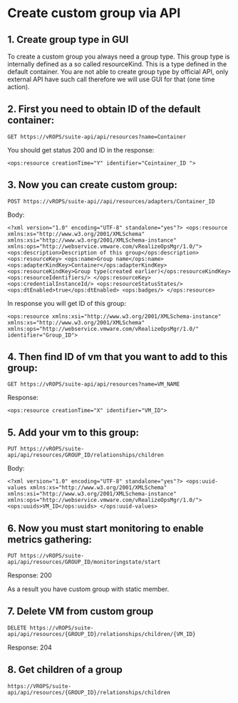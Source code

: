 # Create custom group via API

## 1. Create group type in GUI

To create a custom group you always need a group type. This group type is internally defined as a so called resourceKind. This is a type defined in the default container. You are not able to create group type by official API, only external API have such call therefore we will use GUI for that (one time action).

## 2. First you need to obtain ID of the default container:
`GET https://vROPS/suite-api/api/resources?name=Container`

You should get status 200 and ID in the response:

`<ops:resource creationTime="Y" identifier="Cointainer_ID ">`

## 3. Now you can create custom group:

`POST https://vROPS/suite-api//api/resources/adapters/Container_ID`

Body:

`<?xml version="1.0" encoding="UTF-8" standalone="yes"?>
<ops:resource xmlns:xs="http://www.w3.org/2001/XMLSchema" xmlns:xsi="http://www.w3.org/2001/XMLSchema-instance" xmlns:ops="http://webservice.vmware.com/vRealizeOpsMgr/1.0/">
<ops:description>Description of this group</ops:description>
<ops:resourceKey>
<ops:name>Group name</ops:name>
<ops:adapterKindKey>Container</ops:adapterKindKey>
<ops:resourceKindKey>Group type(created earlier)</ops:resourceKindKey>
<ops:resourceIdentifiers/>
</ops:resourceKey>
<ops:credentialInstanceId/>
<ops:resourceStatusStates/>
<ops:dtEnabled>true</ops:dtEnabled>
<ops:badges/>
</ops:resource>`

In response you will get ID of this group:

`<ops:resource xmlns:xsi="http://www.w3.org/2001/XMLSchema-instance" xmlns:xs="http://www.w3.org/2001/XMLSchema" xmlns:ops="http://webservice.vmware.com/vRealizeOpsMgr/1.0/" identifier="Group_ID">`


## 4. Then find ID of vm that you want to add to this group: 

`GET https://vROPS/suite-api/api/resources?name=VM_NAME`

Response:

`<ops:resource creationTime="X" identifier="VM_ID">`

## 5. Add your vm to this group:

`PUT https://vROPS/suite-api/api/resources/GROUP_ID/relationships/children`

Body:

`<?xml version="1.0" encoding="UTF-8" standalone="yes"?>
<ops:uuid-values xmlns:xs="http://www.w3.org/2001/XMLSchema" xmlns:xsi="http://www.w3.org/2001/XMLSchema-instance" xmlns:ops="http://webservice.vmware.com/vRealizeOpsMgr/1.0/">
<ops:uuids>VM_ID</ops:uuids>
</ops:uuid-values>`

## 6. Now you must start monitoring to enable metrics gathering:

`PUT https://vROPS/suite-api/api/resources/GROUP_ID/monitoringstate/start`

Response: 200

As a result you have custom group with static member.

## 7. Delete VM from custom group

`DELETE https://vROPS/suite-api/api/resources/{GROUP_ID}/relationships/children/{VM_ID}`

Response: 204

## 8. Get children of a group

`https://VROPS/suite-api/api/resources/{GROUP_ID}/relationships/children`
